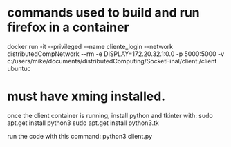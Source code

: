 # commands used to build and run firefox in a container

docker run -it --privileged --name cliente_login --network distributedCompNetwork --rm -e DISPLAY=172.20.32.1:0.0 -p 5000:5000 -v c:/users/mike/documents/distributedComputing/SocketFinal/client:/client ubuntuc

# must have xming installed. 

once the client container is running, install python and tkinter with: 
sudo apt.get install python3
sudo apt.get install python3.tk

run the code with this command: python3 client.py